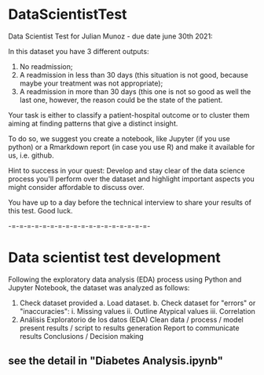 # DataScientistTest
Data Scientist Test for Julian Munoz - due date june 30th 2021:

In this dataset you have 3 different outputs:
1. No readmission;
2. A readmission in less than 30 days (this situation is not good, because maybe your treatment was not appropriate);
3. A readmission in more than 30 days (this one is not so good as well the last one, however, the reason could be the state of the patient.

Your task is either to classify a patient-hospital outcome or to cluster them aiming at finding patterns that give a distinct insight.

To do so, we suggest you create a notebook, like Jupyter (if you use python) or a Rmarkdown report (in case you use R) and make it available for us, i.e. github.

Hint to success in your quest: Develop and stay clear of the data science process you'll perform over the dataset and highlight important aspects you might consider affordable to discuss over.

You have up to a day before the technical interview to share your results of this test.
Good luck.

-=-=-=-=-=-=-=-=-=-=-=-=-=-=-=-=-=-=-

# Data scientist test development

Following the exploratory data analysis (EDA) process using Python and Jupyter Notebook, the dataset was analyzed as follows:
1. Check dataset provided
   a. Load dataset.
   b. Check dataset for "errors" or "inaccuracies":
      i. Missing values
      ii. Outline Atypical values
      iii. Correlation
2. Análisis Exploratorio de los datos (EDA)
Clean data / process / model
present results / script to results generation
Report to communicate results
Conclusions / Decision making

## see the detail in "Diabetes Analysis.ipynb"
